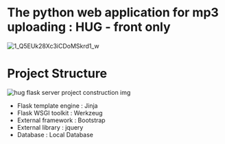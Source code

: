 # The python web application for mp3 uploading : HUG - front only

![1_Q5EUk28Xc3iCDoMSkrd1_w](https://user-images.githubusercontent.com/41173953/85828914-5b369c00-b7c4-11ea-8848-0b47f8718f37.png)

# Project Structure

![hug flask server project construction img](https://user-images.githubusercontent.com/41173953/85829483-ab622e00-b7c5-11ea-82bf-6031636af112.png)

- Flask template engine : Jinja
- Flask WSGI toolkit : Werkzeug
- External framework : Bootstrap
- External library : jquery
- Database : Local Database

